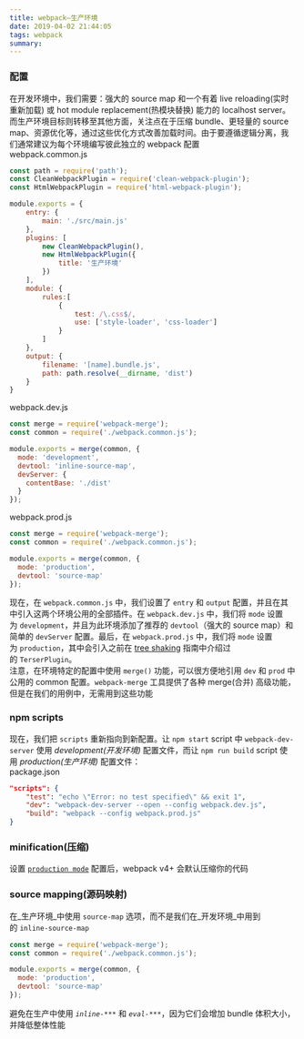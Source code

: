 ```yaml
---
title: webpack—生产环境
date: 2019-04-02 21:44:05
tags: webpack
summary:
---
```

<a name="224e2ccd"></a>
### 配置
在开发环境中，我们需要：强大的 source map 和一个有着 live reloading(实时重新加载) 或 hot module replacement(热模块替换) 能力的 localhost server。而生产环境目标则转移至其他方面，关注点在于压缩 bundle、更轻量的 source map、资源优化等，通过这些优化方式改善加载时间。由于要遵循逻辑分离，我们通常建议为每个环境编写彼此独立的 webpack 配置<br />webpack.common.js
```javascript
const path = require('path');
const CleanWebpackPlugin = require('clean-webpack-plugin');
const HtmlWebpackPlugin = require('html-webpack-plugin');

module.exports = {
    entry: {
        main: './src/main.js'
    },
    plugins: [
        new CleanWebpackPlugin(),
        new HtmlWebpackPlugin({
            title: '生产环境'
        })
    ],
    module: {
        rules:[
            {
                test: /\.css$/,
                use: ['style-loader', 'css-loader']
            }
        ]
    },
    output: {
        filename: '[name].bundle.js',
        path: path.resolve(__dirname, 'dist')
    }
}
```
webpack.dev.js
```javascript
const merge = require('webpack-merge');
const common = require('./webpack.common.js');

module.exports = merge(common, {
  mode: 'development',
  devtool: 'inline-source-map',
  devServer: {
    contentBase: './dist'
  }
});
```
webpack.prod.js
```javascript
const merge = require('webpack-merge');
const common = require('./webpack.common.js');

module.exports = merge(common, {
  mode: 'production',
  devtool: 'source-map'
});
```
现在，在 `webpack.common.js` 中，我们设置了 `entry` 和 `output` 配置，并且在其中引入这两个环境公用的全部插件。在 `webpack.dev.js` 中，我们将 `mode` 设置为 `development`，并且为此环境添加了推荐的 `devtool`（强大的 source map）和简单的 `devServer` 配置。最后，在 `webpack.prod.js` 中，我们将 `mode` 设置为 `production`，其中会引入之前在 [tree shaking](https://webpack.docschina.org/guides/tree-shaking) 指南中介绍过的 `TerserPlugin`。<br />注意，在环境特定的配置中使用 `merge()` 功能，可以很方便地引用 `dev` 和 `prod` 中公用的 common 配置。`webpack-merge` 工具提供了各种 merge(合并) 高级功能，但是在我们的用例中，无需用到这些功能
<a name="77fcf03f"></a>
### npm scripts
现在，我们把 `scripts` 重新指向到新配置。让 `npm start` script 中 `webpack-dev-server` 使用 _development(开发环境)_ 配置文件，而让 `npm run build` script 使用 _production(生产环境)_ 配置文件：<br />package.json
```json
"scripts": {
    "test": "echo \"Error: no test specified\" && exit 1",
    "dev": "webpack-dev-server --open --config webpack.dev.js",
    "build": "webpack --config webpack.prod.js"
}
```
<a name="27b7ce5e"></a>
### minification(压缩)
设置 [`production mode`](https://webpack.docschina.org/concepts/mode/#mode-production) 配置后，webpack v4+ 会默认压缩你的代码
<a name="fcb3d1ba"></a>
### source mapping(源码映射) 
在_生产环境_中使用 `source-map` 选项，而不是我们在_开发环境_中用到的 `inline-source-map`
```javascript
const merge = require('webpack-merge');
const common = require('./webpack.common.js');

module.exports = merge(common, {
  mode: 'production',
  devtool: 'source-map'
});
```
避免在生产中使用 _`inline-***`_ 和 _`eval-***`_，因为它们会增加 bundle 体积大小，并降低整体性能